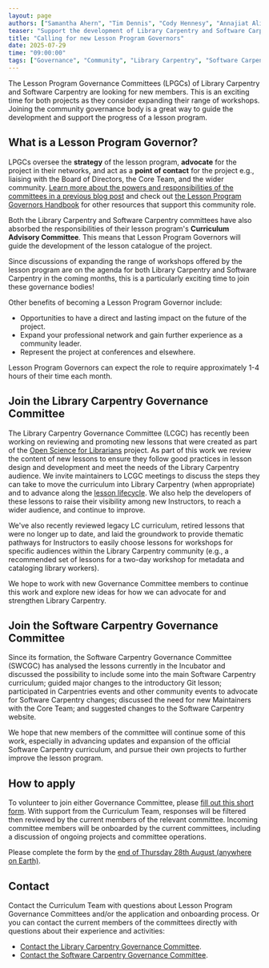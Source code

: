```yaml
---  
layout: page  
authors: ["Samantha Ahern", "Tim Dennis", "Cody Hennesy", "Annajiat Alim Rasel", "Martino Sorbaro", "Toby Hodges"]  
teaser: "Support the development of Library Carpentry and Software Carpentry by joining the community governance bodies."  
title: "Calling for new Lesson Program Governors"  
date: 2025-07-29  
time: "09:00:00"  
tags: ["Governance", "Community", "Library Carpentry", "Software Carpentry"]  
---
```


The Lesson Program Governance Committees (LPGCs) of Library Carpentry and Software Carpentry are looking for new members. This is an exciting time for both projects as they consider expanding their range of workshops. Joining the community governance body is a great way to guide the development and support the progress of a lesson program.

## What is a Lesson Program Governor?

LPGCs oversee the **strategy** of the lesson program, **advocate** for the project in their networks, and act as a **point of contact** for the project e.g., liaising with the Board of Directors, the Core Team, and the wider community. [Learn more about the powers and responsibilities of the committees in a previous blog post](https://carpentries.org/blog/2023/01/lpgc-call-for-volunteers/) and check out [the Lesson Program Governors Handbook](https://docs.carpentries.org/handbooks/lesson_program_governors.html) for other resources that support this community role.

Both the Library Carpentry and Software Carpentry committees have also absorbed the responsibilities of their lesson program's **Curriculum Advisory Committee**. This means that Lesson Program Governors will guide the development of the lesson catalogue of the project. 

Since discussions of expanding the range of workshops offered by the lesson program are on the agenda for both Library Carpentry and Software Carpentry in the coming months, this is a particularly exciting time to join these governance bodies\!

Other benefits of becoming a Lesson Program Governor include:

* Opportunities to have a direct and lasting impact on the future of the project.  
* Expand your professional network and gain further experience as a community leader.  
* Represent the project at conferences and elsewhere.

Lesson Program Governors can expect the role to require approximately 1-4 hours of their time each month.

## Join the Library Carpentry Governance Committee

The Library Carpentry Governance Committee (LCGC) has recently been working on reviewing and promoting new lessons that were created as part of the [Open Science for Librarians](https://ucla-imls-open-sci.info/) project. As part of this work we review the content of new lessons to ensure they follow good practices in lesson design and development and meet the needs of the Library Carpentry audience. We invite maintainers to LCGC meetings to discuss the steps they can take to move the curriculum into Library Carpentry (when appropriate) and to advance along the [lesson lifecycle](https://docs.carpentries.org/resources/curriculum/lesson-life-cycle.html). We also help the developers of these lessons to raise their visibility among new Instructors, to reach a wider audience, and continue to improve. 

We've also recently reviewed legacy LC curriculum, retired lessons that were no longer up to date, and laid the groundwork to provide thematic pathways for Instructors to easily choose lessons for workshops for specific audiences within the Library Carpentry community (e.g., a recommended set of lessons for a two-day workshop for metadata and cataloging library workers). 

We hope to work with new Governance Committee members to continue this work and explore new ideas for how we can advocate for and strengthen Library Carpentry.

## Join the Software Carpentry Governance Committee

Since its formation, the Software Carpentry Governance Committee (SWCGC) has analysed the lessons currently in the Incubator and discussed the possibility to include some into the main Software Carpentry curriculum; guided major changes to the introductory Git lesson; participated in Carpentries events and other community events to advocate for Software Carpentry changes; discussed the need for new Maintainers with the Core Team; and suggested changes to the Software Carpentry website.

We hope that new members of the committee will continue some of this work, especially in advancing updates and expansion of the official Software Carpentry curriculum, and pursue their own projects to further improve the lesson program.

## How to apply

To volunteer to join either Governance Committee, please [fill out this short form](https://docs.google.com/forms/d/e/1FAIpQLSev7i4UwpBm-nEz1-mBomqpOSw8avjQkDvNGE-lJ4r6QDwBmg/viewform?usp=dialog). With support from the Curriculum Team, responses will be filtered then reviewed by the current members of the relevant committee. Incoming committee members will be onboarded by the current committees, including a discussion of ongoing projects and committee operations.

Please complete the form by the [end of Thursday 28th August (anywhere on Earth)](https://www.timeanddate.com/worldclock/fixedtime.html?msg=Deadline%3A+volunteer+to+join+the+LCGC+or+SWGC&iso=20250828T2359&p1=3926). 

## Contact

Contact the Curriculum Team with questions about Lesson Program Governance Committees and/or the application and onboarding process. Or you can contact the current members of the committees directly with questions about their experience and activities:

* [Contact the Library Carpentry Governance Committee](mailto:lc-governors@lists.carpentries.org).  
* [Contact the Software Carpentry Governance Committee](mailto:swc-governors@lists.carpentries.org).
